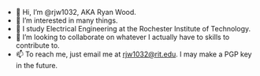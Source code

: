 - 👋 Hi, I’m @rjw1032, AKA Ryan Wood.
- 👀 I’m interested in many things.
- 🌱 I study Electrical Engineering at the Rochester Institute of Technology.
- 💞️ I’m looking to collaborate on whatever I actually have to skills to contribute to.
- 📫 To reach me, just email me at rjw1032@rit.edu. I may make a PGP key in the future.

<!---
rjw1032/rjw1032 is a ✨ special ✨ repository because its `README.md` (this file) appears on your GitHub profile.
You can click the Preview link to take a look at your changes.
--->
